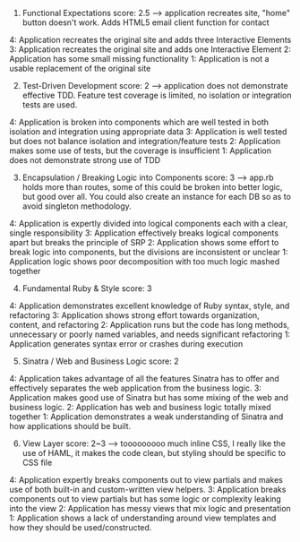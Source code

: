 1. Functional Expectations
score: 2.5 
  --> application recreates site, "home" button doesn't work. Adds HTML5 email client function for contact

  4: Application recreates the original site and adds three Interactive Elements
  3: Application recreates the original site and adds one Interactive Element
  2: Application has some small missing functionality
  1: Application is not a usable replacement of the original site

2. Test-Driven Development
score: 2
  --> application does not demonstrate effective TDD. Feature test coverage is limited, no isolation or integration tests are used.

  4: Application is broken into components which are well tested in both isolation and integration using appropriate data
  3: Application is well tested but does not balance isolation and integration/feature tests
  2: Application makes some use of tests, but the coverage is insufficient
  1: Application does not demonstrate strong use of TDD

3. Encapsulation / Breaking Logic into Components
score: 3
  --> app.rb holds more than routes, some of this could be broken into better logic, but good over all. You could also create an instance for each DB so as to avoid singleton methodology.

  4: Application is expertly divided into logical components each with a clear, single responsibility
  3: Application effectively breaks logical components apart but breaks the principle of SRP
  2: Application shows some effort to break logic into components, but the divisions are inconsistent or unclear
  1: Application logic shows poor decomposition with too much logic mashed together

4. Fundamental Ruby & Style
score: 3

  4: Application demonstrates excellent knowledge of Ruby syntax, style, and refactoring
  3: Application shows strong effort towards organization, content, and refactoring
  2: Application runs but the code has long methods, unnecessary or poorly named variables, and needs significant refactoring
  1: Application generates syntax error or crashes during execution

5. Sinatra / Web and Business Logic
score: 2

  4: Application takes advantage of all the features Sinatra has to offer and effectively separates the web application from the business logic.
  3: Application makes good use of Sinatra but has some mixing of the web and business logic.
  2: Application has web and business logic totally mixed together
  1: Application demonstrates a weak understanding of Sinatra and how applications should be built.

6. View Layer
score: 2~3
  --> tooooooooo much inline CSS, I really like the use of HAML, it makes the code clean, but styling should be specific to CSS file

  4: Application expertly breaks components out to view partials and makes use of both built-in and custom-written view helpers.
  3: Application breaks components out to view partials but has some logic or complexity leaking into the view
  2: Application has messy views that mix logic and presentation
  1: Application shows a lack of understanding around view templates and how they should be used/constructed.